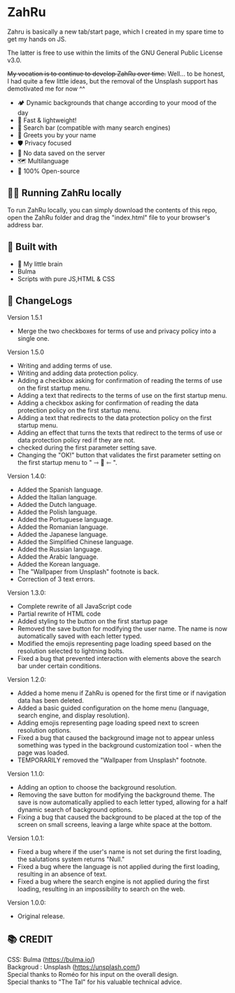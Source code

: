 # ZahRu
Zahru is basically a new tab/start page, which I created in my spare time to get my hands on JS.

The latter is free to use within the limits of the GNU General Public License v3.0.

~~My vocation is to continue to develop ZahRu over time.~~ 
Well... to be honest, I had quite a few little ideas, but the removal of the Unsplash support has demotivated me for now ^^

-   🏕 Dynamic backgrounds that change according to your mood of the day
-   🌊 Fast & lightweight!
-   🔎 Search bar (compatible with many search engines)
-   👋 Greets you by your name
-   🛡 Privacy focused
-   🌟 No data saved on the server
-   🗺 Multilanguage
-   🐙 100% Open-source

## 🏃‍♀️ Running ZahRu locally

To run ZahRu locally, you can simply download the contents of this repo, open the ZahRu folder and drag the "index.html" file to your browser's address bar.

## 🔨 Built with

-   🧠 My little brain
-   Bulma
-   Scripts with pure JS,HTML & CSS

## 📜 ChangeLogs
Version 1.5.1
-   Merge the two checkboxes for terms of use and privacy policy into a single one.

Version 1.5.0
-   Writing and adding terms of use.
-   Writing and adding data protection policy.
-   Adding a checkbox asking for confirmation of reading the terms of use on the first startup menu.
-   Adding a text that redirects to the terms of use on the first startup menu.
-   Adding a checkbox asking for confirmation of reading the data protection policy on the first startup menu.
-   Adding a text that redirects to the data protection policy on the first startup menu.
-   Adding an effect that turns the texts that redirect to the terms of use or data protection policy red if they are not.
-   checked during the first parameter setting save.
-   Changing the "OK!" button that validates the first parameter setting on the first startup menu to " ⇾ 💾 ⇽ ".

Version 1.4.0:
-   Added the Spanish language.
-   Added the Italian language.
-   Added the Dutch language.
-   Added the Polish language.
-   Added the Portuguese language.
-   Added the Romanian language.
-   Added the Japanese language.
-   Added the Simplified Chinese language.
-   Added the Russian language.
-   Added the Arabic language.
-   Added the Korean language.
-   The "Wallpaper from Unsplash" footnote is back.
-   Correction of 3 text errors.

Version 1.3.0:
-   Complete rewrite of all JavaScript code
-   Partial rewrite of HTML code
-   Added styling to the button on the first startup page
-   Removed the save button for modifying the user name. The name is now automatically saved with each letter typed.
-   Modified the emojis representing page loading speed based on the resolution selected to lightning bolts.
-   Fixed a bug that prevented interaction with elements above the search bar under certain conditions.

Version 1.2.0:
-   Added a home menu if ZahRu is opened for the first time or if navigation data has been deleted.
-   Added a basic guided configuration on the home menu (language, search engine, and display resolution).
-   Adding emojis representing page loading speed next to screen resolution options.
-   Fixed a bug that caused the background image not to appear unless something was typed in the background customization tool -   when the page was loaded.
-   TEMPORARILY removed the "Wallpaper from Unsplash" footnote.

Version 1.1.0:
-   Adding an option to choose the background resolution.
-   Removing the save button for modifying the background theme. The save is now automatically applied to each letter typed, allowing for a half dynamic search of background options.
-   Fixing a bug that caused the background to be placed at the top of the screen on small screens, leaving a large white space at the bottom.

Version 1.0.1:
-   Fixed a bug where if the user's name is not set during the first loading, the salutations system returns "Null."
-   Fixed a bug where the language is not applied during the first loading, resulting in an absence of text.
-   Fixed a bug where the search engine is not applied during the first loading, resulting in an impossibility to search on the web.

Version 1.0.0:
-   Original release.



## 📚 CREDIT

CSS: Bulma (https://bulma.io/)
<br>
Backgroud : Unsplash (https://unsplash.com/)
<br>
Special thanks to Roméo for his input on the overall design.
<br>
Special thanks to "The Tal" for his valuable technical advice.
